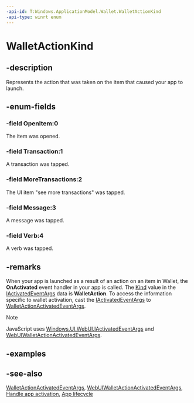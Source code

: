 ```yaml
---
-api-id: T:Windows.ApplicationModel.Wallet.WalletActionKind
-api-type: winrt enum
---
```


<!-- Enumeration syntax
public enum Windows.ApplicationModel.Wallet.WalletActionKind : int
-->

# WalletActionKind

## -description
Represents the action that was taken on the item that caused your app to launch.

## -enum-fields
### -field OpenItem:0
The item was opened.

### -field Transaction:1
A transaction was tapped.

### -field MoreTransactions:2
The UI item "see more transactions" was tapped.

### -field Message:3
A message was tapped.

### -field Verb:4
A verb was tapped.


## -remarks
When your app is launched as a result of an action on an item in Wallet, the **OnActivated** event handler in your app is called. The [Kind](../windows.applicationmodel.activation/activationkind.md) value in the [IActivatedEventArgs](../windows.applicationmodel.activation/iactivatedeventargs.md) data is **WalletAction**. To access the information specific to wallet activation, cast the [IActivatedEventArgs](../windows.applicationmodel.activation/iactivatedeventargs.md) to [WalletActionActivatedEventArgs](../windows.applicationmodel.activation/walletactionactivatedeventargs.md).

> [!NOTE]
> JavaScript uses [Windows.UI.WebUI.IActivatedEventArgs](../windows.ui.webui/iactivatedeventargsdeferral.md) and [WebUIWalletActionActivatedEventArgs](../windows.ui.webui/webuiwalletactionactivatedeventargs.md).

## -examples

## -see-also
[WalletActionActivatedEventArgs](../windows.applicationmodel.activation/walletactionactivatedeventargs.md), [WebUIWalletActionActivatedEventArgs](../windows.ui.webui/webuiwalletactionactivatedeventargs.md), [Handle app activation](http://msdn.microsoft.com/library/da9a6a43-f09d-4512-a2ab-9b6132431007), [App lifecycle](http://msdn.microsoft.com/library/6c469e77-f1e3-4859-a27b-c326f9616d10)